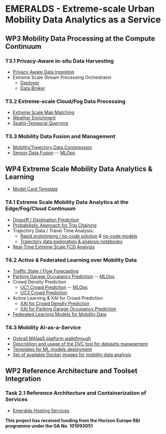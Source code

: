 # EMERALDS - Extreme-scale Urban Mobility Data Analytics as a Service

## WP3 Mobility Data Processing at the Compute Continuum

### T3.1 Privacy-Aware in-situ Data Harvesting

- [Privacy Aware Data Ingestion](https://github.com/emeralds-horizon/privacy-evaluator)
- Extreme Scale Stream Processing Orchestrator
   - [Deployer](https://github.com/emeralds-horizon/orchestrator)
   - [Data Broker](https://github.com/emeralds-horizon/data_broker)
     
### T3.2 Extreme-scale Cloud/Fog Data Processing

- [Extreme Scale Map Matching](https://github.com/emeralds-horizon/Extreme-scale-map-matching)
- [Weather Enrichment](https://github.com/emeralds-horizon/Weather-Integrator)
- [Spatio-Temporal Querying](https://github.com/emeralds-horizon/Spatio-temporal-querying)
  
### T3.3 Mobility Data Fusion and Management

- [Mobility/Trajectory Data Compression](https://github.com/emeralds-horizon/WP3-Service-Task-3.3-Data-Compression)
- [Sensor Data Fusion](https://github.com/emeralds-horizon/WP3-Service-Task-3.3-Data-Fusion--Traffic-State-Estimation) -- [MLOps](https://github.com/emeralds-horizon/mlops-platform-data-fusion)

## WP4 Extreme Scale Mobility Data Analytics & Learning

- [Model Card Template](https://github.com/emeralds-horizon/model-card-template)

### T4.1 Extreme Scale Mobility Data Analytics at the Edge/Fog/Cloud Continuum

- [Dropoff / Destination Prediction](https://github.com/emeralds-horizon/Dropoff-Prediction/tree/main)
- [Probabilistic Approach for Trip Chaining](https://github.com/emeralds-horizon/UC3-TripChaining_CrowdDensity/tree/main)
- Trajectory Data / Travel Time Analysis:
   - [Rapid prototyping / no-code solution](https://github.com/emeralds-horizon/trajectools-qgis) & [no-code models](https://github.com/emeralds-horizon/UC3-traveltime-analytics)
   - [Trajectory data exploration & analysis notebooks](https://github.com/emeralds-horizon/analytics-and-learning/tree/main/uc3-travel-time-analysis)
 - [Real-Time Extreme Scale FCD Analysis](https://github.com/emeralds-horizon/WP4_Extreme_Scale_Map_Matching)

### T4.2 Active & Federated Learning over Mobility Data

- [Traffic State / Flow Forecasting](https://github.com/emeralds-horizon/WP4_Traffic_state_forecasting) 
- [Parking Garage Occupancy Prediction](https://github.com/emeralds-horizon/analytics-and-learning/tree/main/uc1-parking-model) -- [MLOps](https://github.com/emeralds-horizon/mlops-parking-model)
- Crowd Density Prediction
   - [UC1 Crowd Prediction](https://github.com/emeralds-horizon/analytics-and-learning/tree/main/uc1-crowd-model) -- [MLOps](https://github.com/emeralds-horizon/mlops-crowd-density)
   - [UC3 Crowd Prediction](https://github.com/emeralds-horizon/UC3-CrowdPrediction)   
- Active Learning & XAI for Crowd Prediction
   - [XAI for Crowd Density Prediction](https://github.com/emeralds-horizon/analytics-and-learning/tree/main/uc1-crowd-model)
   - [XAI for Parking Garage Occupancy Prediction](https://github.com/emeralds-horizon/analytics-and-learning/tree/main/uc1-parking-model)
- [Federated Learning Models for Mobility Data](https://github.com/emeralds-horizon/federatedLearning)

### T4.3 Mobility AI-as-a-Service

- [Overall MAIaaS platform walkthrough](https://github.com/emeralds-horizon/mlops-platform-tutorial)
- [Description and usage of the DVC tool for datasets management](https://github.com/emeralds-horizon/mlops-platform-dvc-tutorial)
- [Templates for ML models deployment](https://github.com/emeralds-horizon/mlops-platform-kserve-template)
- [Set of available Docker images for mobility data analysis](https://github.com/emeralds-horizon/mlops-platform-Docker-images)


## WP2 Reference Architecture and Toolset Integration

### Task 2.1 Reference Architecture and Containerization of Services
- [Emeralds Hosting Services](https://github.com/emeralds-horizon/emeralds-hosting-services)


**This project has received funding from the Horizon Europe R&I programme under the GA No. 101093051**
